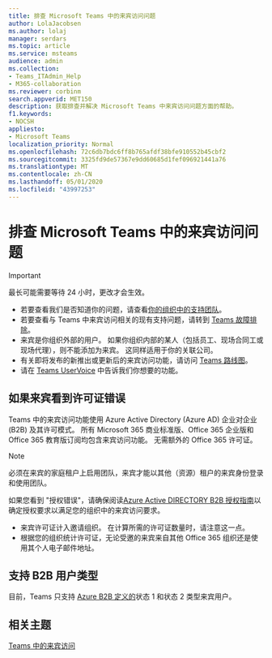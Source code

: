```yaml
---
title: 排查 Microsoft Teams 中的来宾访问问题
author: LolaJacobsen
ms.author: lolaj
manager: serdars
ms.topic: article
ms.service: msteams
audience: admin
ms.collection:
- Teams_ITAdmin_Help
- M365-collaboration
ms.reviewer: corbinm
search.appverid: MET150
description: 获取排查并解决 Microsoft Teams 中来宾访问问题方面的帮助。
f1.keywords:
- NOCSH
appliesto:
- Microsoft Teams
localization_priority: Normal
ms.openlocfilehash: 72c6db7bdc6ff8b765afdf38bfe910552b45cbf2
ms.sourcegitcommit: 3325fd9de57367e9dd60685d1fef096921441a76
ms.translationtype: MT
ms.contentlocale: zh-CN
ms.lasthandoff: 05/01/2020
ms.locfileid: "43997253"
---
```

<a name="troubleshoot-problems-with-guest-access-in-microsoft-teams"></a>排查 Microsoft Teams 中的来宾访问问题
======================================================

> [!IMPORTANT]
> 最长可能需要等待 24 小时，更改才会生效。 


- 若要查看我们是否知道你的问题，请查看[你的组织中的支持团队](Known-issues.md)。
- 若要查看与 Teams 中来宾访问相关的现有支持问题，请转到 [Teams 故障排除](https://docs.microsoft.com/MicrosoftTeams/troubleshoot/)。
- 来宾是你组织外部的用户。 如果你组织内部的某人（包括员工、现场合同工或现场代理），则不能添加为来宾。 这同样适用于你的关联公司。
- 有关即将发布的新推出或更新后的来宾访问功能，请访问 [Teams 路线图](https://aka.ms/teamsroadmap)。
- 请在 [Teams UserVoice](https://aka.ms/TeamsUserVoice) 中告诉我们你想要的功能。

## <a name="if-your-guests-are-seeing-license-errors"></a>如果来宾看到许可证错误

Teams 中的来宾访问功能使用 Azure Active Directory (Azure AD) 企业对企业 (B2B) 及其许可模式。 所有 Microsoft 365 商业标准版、Office 365 企业版和 Office 365 教育版订阅均包含来宾访问功能。 无需额外的 Office 365 许可证。

> [!NOTE]
> 必须在来宾的家庭租户上启用团队，来宾才能以其他（资源）租户的来宾身份登录和使用团队。

如果您看到 "授权错误"，请确保阅读[Azure Active DIRECTORY B2B 授权指南](https://docs.microsoft.com/azure/active-directory/b2b/licensing-guidance)以确定授权要求以满足您的组织中的来宾访问要求。


- 来宾许可证计入邀请组织。 在计算所需的许可证数量时，请注意这一点。
- 根据您的组织统计许可证，无论受邀的来宾来自其他 Office 365 组织还是使用其个人电子邮件地址。

## <a name="support-for-b2b-user-types"></a>支持 B2B 用户类型
目前，Teams 只支持 [Azure B2B 定义的](https://docs.microsoft.com/azure/active-directory/b2b/user-properties)状态 1 和状态 2 类型来宾用户。

## <a name="related-topics"></a>相关主题

[Teams 中的来宾访问](guest-access.md)


